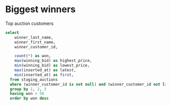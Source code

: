 # Biggest winners

Top auction customers

```sql top_customers
select
    winner_last_name,
    winner_first_name,
    winner_customer_id,

    count(*) as won,
    max(winning_bid) as highest_price,
    min(winning_bid) as lowest_price,
    max(inserted_at) as latest,
    min(inserted_at) as first,
  from staging_auctions
  where (winner_customer_id is not null) and (winner_customer_id not like 'None')
  group by 1, 2, 3
  having won > 50
  order by won desc
```

<DataTable
  data="{top_customers}"
  search="true"
  sortable="true"
  rows=20
/>
